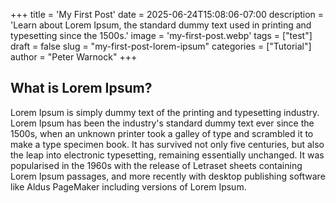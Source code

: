 +++
title = 'My First Post'
date = 2025-06-24T15:08:06-07:00
description = 'Learn about Lorem Ipsum, the standard dummy text used in printing and typesetting since the 1500s.'
image = 'my-first-post.webp'
tags = ["test"]
draft = false
slug = "my-first-post-lorem-ipsum"
categories = ["Tutorial"]
author = "Peter Warnock"
+++
## What is Lorem Ipsum?

Lorem Ipsum is simply dummy text of the printing and typesetting industry. Lorem Ipsum has been the industry's standard dummy text ever since the 1500s, when an unknown printer took a galley of type and scrambled it to make a type specimen book. It has survived not only five centuries, but also the leap into electronic typesetting, remaining essentially unchanged. It was popularised in the 1960s with the release of Letraset sheets containing Lorem Ipsum passages, and more recently with desktop publishing software like Aldus PageMaker including versions of Lorem Ipsum. 